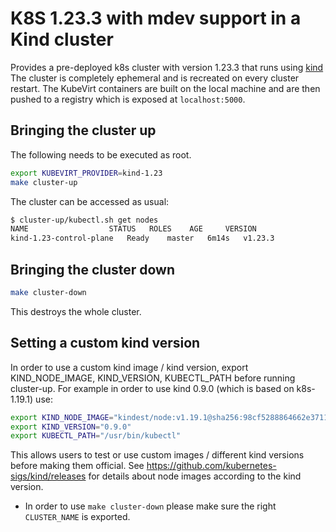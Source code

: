 # K8S 1.23.3 with mdev support in a Kind cluster

Provides a pre-deployed k8s cluster with version 1.23.3 that runs using [kind](https://github.com/kubernetes-sigs/kind) The cluster is completely ephemeral and is recreated on every cluster restart.
The KubeVirt containers are built on the local machine and are then pushed to a registry which is exposed at
`localhost:5000`.

## Bringing the cluster up

The following needs to be executed as root.

```bash
export KUBEVIRT_PROVIDER=kind-1.23
make cluster-up
```

The cluster can be accessed as usual:

```bash
$ cluster-up/kubectl.sh get nodes
NAME                  STATUS   ROLES    AGE     VERSION
kind-1.23-control-plane   Ready    master   6m14s   v1.23.3
```

## Bringing the cluster down

```bash
make cluster-down
```

This destroys the whole cluster.

## Setting a custom kind version

In order to use a custom kind image / kind version,
export KIND_NODE_IMAGE, KIND_VERSION, KUBECTL_PATH before running cluster-up.
For example in order to use kind 0.9.0 (which is based on k8s-1.19.1) use:
```bash
export KIND_NODE_IMAGE="kindest/node:v1.19.1@sha256:98cf5288864662e37115e362b23e4369c8c4a408f99cbc06e58ac30ddc721600"
export KIND_VERSION="0.9.0"
export KUBECTL_PATH="/usr/bin/kubectl"
```
This allows users to test or use custom images / different kind versions before making them official.
See https://github.com/kubernetes-sigs/kind/releases for details about node images according to the kind version.

- In order to use `make cluster-down` please make sure the right `CLUSTER_NAME` is exported.
